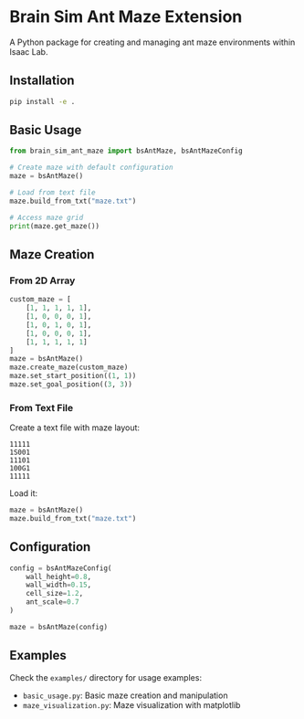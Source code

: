 # Brain Sim Ant Maze Extension

A Python package for creating and managing ant maze environments within Isaac Lab.

## Installation

```bash
pip install -e .
```

## Basic Usage

```python
from brain_sim_ant_maze import bsAntMaze, bsAntMazeConfig

# Create maze with default configuration
maze = bsAntMaze()

# Load from text file
maze.build_from_txt("maze.txt")

# Access maze grid
print(maze.get_maze())
```

## Maze Creation

### From 2D Array
```python
custom_maze = [
    [1, 1, 1, 1, 1],
    [1, 0, 0, 0, 1],
    [1, 0, 1, 0, 1],
    [1, 0, 0, 0, 1],
    [1, 1, 1, 1, 1]
]
maze = bsAntMaze()
maze.create_maze(custom_maze)
maze.set_start_position((1, 1))
maze.set_goal_position((3, 3))
```

### From Text File
Create a text file with maze layout:
```
11111
1S001
11101
100G1
11111
```

Load it:
```python
maze = bsAntMaze()
maze.build_from_txt("maze.txt")
```

## Configuration

```python
config = bsAntMazeConfig(
    wall_height=0.8,
    wall_width=0.15,
    cell_size=1.2,
    ant_scale=0.7
)

maze = bsAntMaze(config)
```

## Examples

Check the `examples/` directory for usage examples:
- `basic_usage.py`: Basic maze creation and manipulation
- `maze_visualization.py`: Maze visualization with matplotlib
